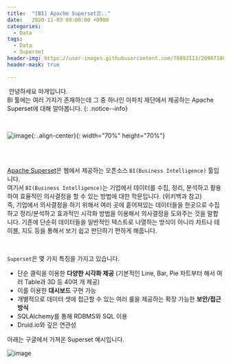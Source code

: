 ```yaml
---
title:  "[BI] Apache Superset은.."
date:   2020-11-03 00:00:00 +0900
categories:
  - Data
tags:
  - Data
  - Superset
header-img: https://user-images.githubusercontent.com/78892113/209071809-f02c0a94-a658-4671-a563-116f4872a9e1.png
header-mask: true

---
```


&nbsp;안녕하세요 마개입니다.  
BI 툴에는 여러 가지가 존재하는데 그 중 하나인 아파치 재단에서 제공하는 Apache Superset에 대해 알아봅니다. 
{: .notice--info}

<br>

![image](https://user-images.githubusercontent.com/78892113/209071809-f02c0a94-a658-4671-a563-116f4872a9e1.png){: .align-center}{: width="70%" height="70%"} 

<br><br>


<a href="https://superset.apache.org/">Apache Superset</a>은 웹에서 제공하는 오픈소스 `BI(Business Intelligence)` 툴입니다.  
여기서 `BI(Business Intelligence)`는 기업에서 데이터를 수집, 정리, 분석하고 활용하여 효율적인 의사결정을 할 수 있는 방법에 대한 학문입니다. (위키백과 참고)  
즉, 기업에서 의사결정을 하기 위해서 여러 곳에 흩어져있는 데이터들을 한곳으로 수집하고 정리/분석하고 효과적인 시각화 방법을 이용해서 의사결정을 도와주는 것을 말합니다. 기존에 단순히 데이터들을 일반적인 텍스트로 나열하는 방식이 아니라 차트나 테이블, 지도 등을 통해서 보기 쉽고 판단하기 편하게 해줍니다. 

<br>

`Superset`은 몇 가지 특징을 가지고 있습니다. 
* 단순 클릭을 이용한 **다양한 시각화 제공** (기본적인 Line, Bar, Pie 차트부터 해서 여러 Table과 3D 등 40여 개 제공)
* 이를 이용한 **대시보드** 구현 가능
* 개별적으로 데이터 셋에 접근할 수 있는 여러 룰을 제공하는 확장 가능한 **보안/접근 방식** 
* SQLAlchemy를 통해 RDBMS와 SQL 이용
* Druid.io와 깊은 연관성

아래는 구글에서 가져온 Superset 예시입니다.

![image](https://user-images.githubusercontent.com/78892113/209308996-53765995-ab8a-4246-8f43-c8888b61732e.png)